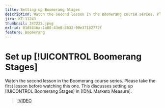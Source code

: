 ```yaml
---
title: Setting up Boomerang Stages
description: Watch the second lesson in the Boomerang course series. Please take the first lesson before watching this one. This discusses setting up Boomerang Stages in [!DNL Marketo Measure].
jira: KT-11243
thumbnail: 347225.jpeg
exl-id: 01d5846a-1a00-43e8-8032-90e37182772f
feature: Boomerang
---
```

# Set up [!UICONTROL Boomerang Stages]

Watch the second lesson in the Boomerang course series. Please take the first lesson before watching this one. This discusses setting up [!UICONTROL Boomerang Stages] in [!DNL Marketo Measure].

>[!VIDEO](https://video.tv.adobe.com/v/347225/?quality=12&learn=on)
